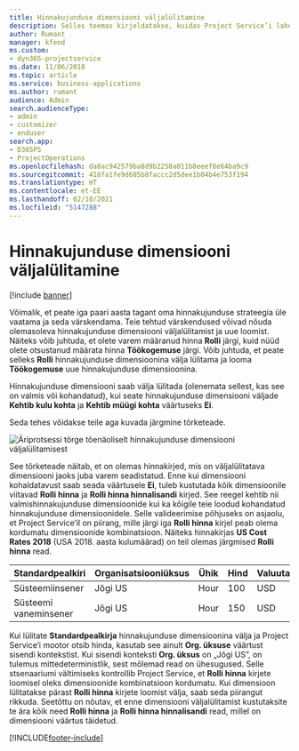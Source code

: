 ```yaml
---
title: Hinnakujunduse dimensiooni väljalülitamine
description: Selles teemas kirjeldatakse, kuidas Project Service’i lahenduses seadistada hinnakujunduse dimensioone.
author: Rumant
manager: kfend
ms.custom:
- dyn365-projectservice
ms.date: 11/06/2018
ms.topic: article
ms.service: business-applications
ms.author: rumant
audience: Admin
search.audienceType:
- admin
- customizer
- enduser
search.app:
- D365PS
- ProjectOperations
ms.openlocfilehash: da0ac942579ba8d9b2258a011b8eeef8e64ba9c9
ms.sourcegitcommit: 418fa1fe9d605b8faccc2d5dee1b04b4e753f194
ms.translationtype: HT
ms.contentlocale: et-EE
ms.lasthandoff: 02/10/2021
ms.locfileid: "5147288"
---
```

# <a name="turn-off-a-pricing-dimension"></a>Hinnakujunduse dimensiooni väljalülitamine

[!include [banner](../includes/psa-now-project-operations.md)]

Võimalik, et peate iga paari aasta tagant oma hinnakujunduse strateegia üle vaatama ja seda värskendama. Teie tehtud värskendused võivad nõuda olemasoleva hinnakujunduse dimensiooni väljalülitamist ja uue loomist. Näiteks võib juhtuda, et olete varem määranud hinna **Rolli** järgi, kuid nüüd olete otsustanud määrata hinna **Töökogemuse** järgi. Võib juhtuda, et peate selleks **Rolli** hinnakujunduse dimensioonina välja lülitama ja looma **Töökogemuse** uue hinnakujunduse dimensioonina. 

Hinnakujunduse dimensiooni saab välja lülitada (olenemata sellest, kas see on valmis või kohandatud), kui seate hinnakujunduse dimensiooni väljade **Kehtib kulu kohta** ja **Kehtib müügi kohta** väärtuseks **Ei**.

Seda tehes võidakse teile aga kuvada järgmine tõrketeade.

![Äriprotsessi tõrge tõenäoliselt hinnakujunduse dimensiooni väljalülitamisest](media/Business-Process-Error.png)


See tõrketeade näitab, et on olemas hinnakirjed, mis on väljalülitatava dimensiooni jaoks juba varem seadistatud. Enne kui dimensiooni kohaldatavust saab seada väärtusele **Ei**, tuleb kustutada kõik dimensioonile viitavad **Rolli hinna** ja **Rolli hinna hinnalisandi** kirjed. See reegel kehtib nii valmishinnakujunduse dimensioonide kui ka kõigile teie loodud kohandatud hinnakujunduse dimensioonidele. Selle valideerimise põhjuseks on asjaolu, et Project Service’il on piirang, mille järgi iga **Rolli hinna** kirjel peab olema kordumatu dimensioonide kombinatsioon. Näiteks hinnakirjas **US Cost Rates 2018** (USA 2018. aasta kulumäärad) on teil olemas järgmised **Rolli hinna** read. 

| Standardpealkiri         | Organisatsiooniüksus    |Ühik   |Hind  |Valuuta  |
| -----------------------|-------------|-------|-------|----------|
| Süsteemiinsener|Jõgi US|Hour| 100|USD|
| Süsteemi vaneminsener|Jõgi US|Hour| 150| USD|


Kui lülitate **Standardpealkirja** hinnakujunduse dimensioonina välja ja Project Service’i mootor otsib hinda, kasutab see ainult **Org. üksuse** väärtust sisendi kontekstist. Kui sisendi konteksti **Org. üksus** on „Jõgi US”, on tulemus mittedeterministlik, sest mõlemad read on ühesugused. Selle stsenaariumi vältimiseks kontrollib Project Service, et **Rolli hinna** kirjete loomisel oleks dimensioonide kombinatsioon kordumatu. Kui dimensioon lülitatakse pärast **Rolli hinna** kirjete loomist välja, saab seda piirangut rikkuda. Seetõttu on nõutav, et enne dimensiooni väljalülitamist kustutaksite te ära kõik need **Rolli hinna** ja **Rolli hinna hinnalisandi** read, millel on dimensiooni väärtus täidetud.



[!INCLUDE[footer-include](../includes/footer-banner.md)]